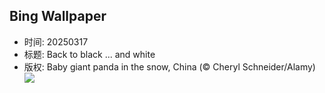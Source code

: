 ## Bing Wallpaper
- 时间: 20250317
- 标题: Back to black ... and white
- 版权: Baby giant panda in the snow, China (© Cheryl Schneider/Alamy)
![](https://cn.bing.com/th?id=OHR.PandaSnow_EN-US9432739016_UHD.jpg&rf=LaDigue_UHD.jpg&pid=hp&w=3840&h=2160&rs=1&c=4)
